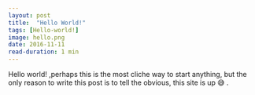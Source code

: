 ```yaml
---
layout: post
title:  "Hello World!"
tags: [Hello-world!]
image: hello.png
date: 2016-11-11
read-duration: 1 min
---
```



<p>
Hello world! ,perhaps this is the most cliche way to start anything, but the only reason to write this post is to tell the obvious, this site is up 😅 .
</p>
